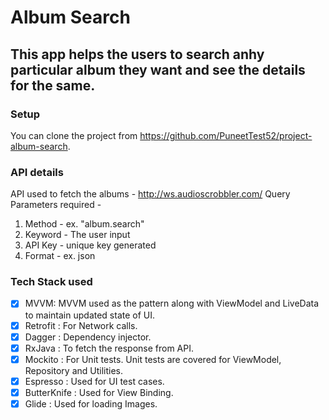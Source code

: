 # Album Search

## This app helps the users to search anhy particular album they want and see the details for the same.

### Setup

You can clone the project from https://github.com/PuneetTest52/project-album-search.

### API details

API used to fetch the albums - http://ws.audioscrobbler.com/
Query Parameters required -
1. Method - ex. "album.search"
2. Keyword - The user input
3. API Key - unique key generated
4. Format - ex. json

### Tech Stack used

- [x] MVVM: MVVM used as the pattern along with ViewModel and LiveData to maintain updated state of UI.
- [x] Retrofit : For Network calls.
- [x] Dagger : Dependency injector.
- [x] RxJava : To fetch the response from API.
- [x] Mockito : For Unit tests. Unit tests are covered for ViewModel, Repository and Utilities.
- [x] Espresso : Used for UI test cases.
- [x] ButterKnife : Used for View Binding.
- [x] Glide : Used for loading Images.
